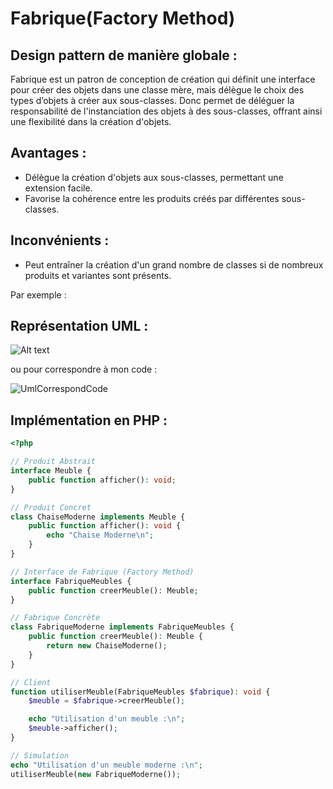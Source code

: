 # Fabrique(Factory Method)

## Design pattern de manière globale :
Fabrique est un patron de conception de création qui définit une interface pour créer des objets dans une classe mère, mais délègue le choix des types d’objets à créer aux sous-classes.
Donc permet de déléguer la responsabilité de l'instanciation des objets à des sous-classes, offrant ainsi une flexibilité dans la création d'objets.

## Avantages :
- Délègue la création d'objets aux sous-classes, permettant une extension facile.
- Favorise la cohérence entre les produits créés par différentes sous-classes.

## Inconvénients : 
- Peut entraîner la création d'un grand nombre de classes si de nombreux produits et variantes sont présents.

Par exemple :
## Représentation UML : 
![Alt text](https://refactoring.guru/images/patterns/diagrams/factory-method/solution1.png)

ou pour correspondre à mon code :

![UmlCorrespondCode](https://media.discordapp.net/attachments/884824217110061117/1202904927186194452/image.png?ex=65cf2783&is=65bcb283&hm=4c1a37d4517a0307cb2ff64fede67bd947b7eb1b643041f9ef6c0e70359e6147&=&format=webp&quality=lossless&width=252&height=670)

## Implémentation en PHP :
``` php
<?php

// Produit Abstrait
interface Meuble {
    public function afficher(): void;
}

// Produit Concret
class ChaiseModerne implements Meuble {
    public function afficher(): void {
        echo "Chaise Moderne\n";
    }
}

// Interface de Fabrique (Factory Method)
interface FabriqueMeubles {
    public function creerMeuble(): Meuble;
}

// Fabrique Concrète
class FabriqueModerne implements FabriqueMeubles {
    public function creerMeuble(): Meuble {
        return new ChaiseModerne();
    }
}

// Client
function utiliserMeuble(FabriqueMeubles $fabrique): void {
    $meuble = $fabrique->creerMeuble();

    echo "Utilisation d'un meuble :\n";
    $meuble->afficher();
}

// Simulation
echo "Utilisation d'un meuble moderne :\n";
utiliserMeuble(new FabriqueModerne());
```
